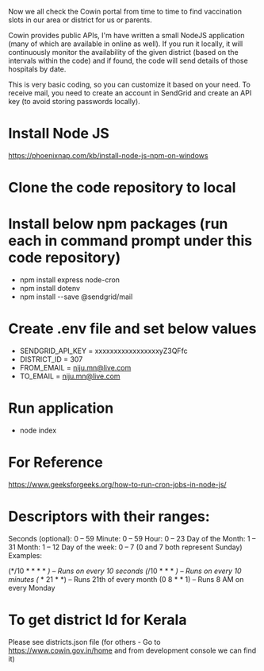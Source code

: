 Now we all check the Cowin portal from time to time to find vaccination slots in our area or district for us or parents.

Cowin provides public APIs, I'm have written a small NodeJS application (many of which are available in online as well). If you run it locally, it will continuously monitor the availability of the given district (based on the intervals within the code) and if found, the code will send details of those hospitals by date.

This is very basic coding, so you can customize it based on your need. To receive mail, you need to create an account in SendGrid and create an API key (to avoid storing passwords locally).

# Install Node JS

https://phoenixnap.com/kb/install-node-js-npm-on-windows

# Clone the code repository to local

# Install below npm packages (run each in command prompt under this code repository)
- npm install express node-cron
- npm install dotenv
- npm install --save @sendgrid/mail

# Create .env file and set below values

- SENDGRID_API_KEY = xxxxxxxxxxxxxxxxxyZ3QFfc
- DISTRICT_ID = 307
- FROM_EMAIL = niju.mn@live.com
- TO_EMAIL = niju.mn@live.com

# Run application

- node index

# For Reference

https://www.geeksforgeeks.org/how-to-run-cron-jobs-in-node-js/

# Descriptors with their ranges:

Seconds (optional): 0 – 59
Minute: 0 – 59
Hour: 0 – 23
Day of the Month: 1 – 31
Month: 1 – 12
Day of the week: 0 – 7 (0 and 7 both represent Sunday)
Examples:

(*/10 * * * * *) – Runs on every 10 seconds
(*/10 * * * *) – Runs on every 10 minutes
(* * 21 * *) – Runs 21th of every month
(0 8 * * 1) – Runs 8 AM on every Monday

# To get district Id for Kerala

Please see districts.json file
(for others - Go to https://www.cowin.gov.in/home and from development console we can find it)


